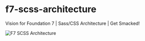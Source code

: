 # f7-scss-architecture
Vision for Foundation 7 | Sass/CSS Architecture | Get Smacked!

<img src="//i.imgur.com/fdbjH4k.png" title="F7 SCSS Architecture" />
